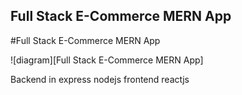 <h2>Full Stack E-Commerce MERN App</h2>

#Full Stack E-Commerce MERN App


![diagram][Full Stack E-Commerce MERN App]

Backend in express nodejs 
frontend reactjs
